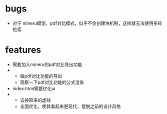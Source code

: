 # bugs


- 对于 mineru模型，pdf对比模式，似乎不会创建块机制，这样就无法使用多轮检索


# features

- 需要加入mineru的pdf对比导出功能
- - 做pdf对比功能的导出
  - 观察一下pdf对比功能的公式渲染
- index.html需要优化ui
- - 去掉原来的虚线
  - 全面优化，使其看起来更现代，摆脱之前的设计风格

